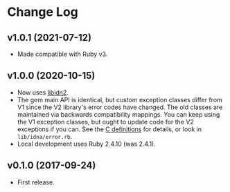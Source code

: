 # Change Log

## v1.0.1 (2021-07-12)

- Made compatible with Ruby v3.

## v1.0.0 (2020-10-15)

- Now uses [libidn2](https://www.gnu.org/software/libidn/#libidn2).
- The gem main API is identical, but custom exception classes differ from V1 since the V2 library's error codes have changed. The old classes are maintained via backwards compatibility mappings. You can keep using the V1 exception classes, but ought to update code for the V2 exceptions if you can. See the [C definitions](https://gitlab.com/libidn/libidn2/-/blob/master/lib/idn2.h.in) for details, or look in `lib/idna/error.rb`.
- Local development uses Ruby 2.4.10 (was 2.4.1).

## v0.1.0 (2017-09-24)

- First release.
